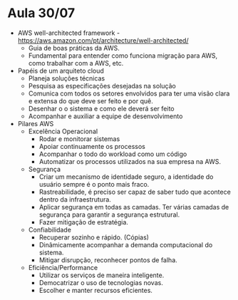 # Aula 30/07
- AWS well-architected framework - https://aws.amazon.com/pt/architecture/well-architected/
    - Guia de boas práticas da AWS.
    - Fundamental para entender como funciona migração para AWS, como trabalhar com a AWS, etc.
- Papéis de um arquiteto cloud
    - Planeja soluções técnicas
    - Pesquisa as especificações desejadas na solução
    - Comunica com todos os setores envolvidos para ter uma visão clara e extensa do que deve ser feito e por quê.
    - Desenhar o o sistema e como ele deverá ser feito
    - Acompanhar e auxiliar a equipe de desenvolvimento
- Pilares AWS
    - Excelência Operacional
        - Rodar e monitorar sistemas
        - Apoiar continuamente os processos
        - Acompanhar o todo do workload como um código
        - Automatizar os processos utilizados na sua empresa na AWS.
    - Segurança
        - Criar um mecanismo de identidade seguro, a identidade do usuário sempre é o ponto mais fraco.
        - Rastreabilidade, é preciso ser capaz de saber tudo que acontece dentro da infraestrutura.
        - Aplicar segurança em todas as camadas. Ter várias camadas de segurança para garantir a segurança estrutural.
        - Fazer mitigação de estratégia.
    - Confiabilidade
        - Recuperar sozinho e rápido. (Cópias)
        - Dinâmicamente acompanhar a demanda computacional do sistema.
        - Mitigar disrupção, reconhecer pontos de falha.
    - Eficiência/Performance
        - Utilizar os serviços de maneira inteligente.
        - Democatrizar o uso de tecnologias novas.
        - Escolher e manter recursos eficientes.
    
    